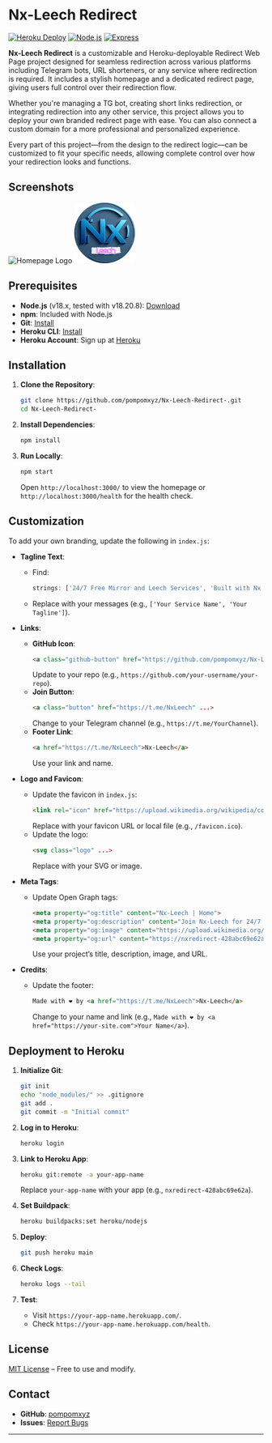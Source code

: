 # Nx-Leech Redirect
[![Heroku Deploy](https://img.shields.io/badge/Heroku-Deployed-430098?style=flat-square&logo=heroku)](https://nxredirect-428abc69e62a.herokuapp.com/)
[![Node.js](https://img.shields.io/badge/Node.js-v18.20.8-green?style=flat-square&logo=node.js)](https://nodejs.org/)
[![Express](https://img.shields.io/badge/Express-v4.18.2-blue?style=flat-square&logo=express)](https://expressjs.com/)

**Nx-Leech Redirect** is a customizable and Heroku-deployable Redirect Web Page project designed for seamless redirection across various platforms including Telegram bots, URL shorteners, or any service where redirection is required. It includes a stylish homepage and a dedicated redirect page, giving users full control over their redirection flow.

Whether you're managing a TG bot, creating short links redirection, or integrating redirection into any other service, this project allows you to deploy your own branded redirect page with ease. You can also connect a custom domain for a more professional and personalized experience.

Every part of this project—from the design to the redirect logic—can be customized to fit your specific needs, allowing complete control over how your redirection looks and functions.

## Screenshots 
![Homepage Logo](assets/homepage.png)
![Redirect Logo](assets/Redirect.png)

## Prerequisites

- **Node.js** (v18.x, tested with v18.20.8): [Download](https://nodejs.org/)
- **npm**: Included with Node.js
- **Git**: [Install](https://git-scm.com/downloads)
- **Heroku CLI**: [Install](https://devcenter.heroku.com/articles/heroku-cli)
- **Heroku Account**: Sign up at [Heroku](https://www.heroku.com/)

## Installation

1. **Clone the Repository**:
   ```bash
   git clone https://github.com/pompomxyz/Nx-Leech-Redirect-.git
   cd Nx-Leech-Redirect-
   ```

2. **Install Dependencies**:
   ```bash
   npm install
   ```

3. **Run Locally**:
   ```bash
   npm start
   ```
   Open `http://localhost:3000/` to view the homepage or `http://localhost:3000/health` for the health check.

## Customization

To add your own branding, update the following in `index.js`:

- **Tagline Text**:
  - Find:
    ```javascript
    strings: ['24/7 Free Mirror and Leech Services', 'Built with Nx Leech 🔧♨️']
    ```
  - Replace with your messages (e.g., `['Your Service Name', 'Your Tagline']`).

- **Links**:
  - **GitHub Icon**:
    ```html
    <a class="github-button" href="https://github.com/pompomxyz/Nx-Leech-Redirect-" ...>
    ```
    Update to your repo (e.g., `https://github.com/your-username/your-repo`).
  - **Join Button**:
    ```html
    <a class="button" href="https://t.me/NxLeech" ...>
    ```
    Change to your Telegram channel (e.g., `https://t.me/YourChannel`).
  - **Footer Link**:
    ```html
    <a href="https://t.me/NxLeech">Nx-Leech</a>
    ```
    Use your link and name.

- **Logo and Favicon**:
  - Update the favicon in `index.js`:
    ```html
    <link rel="icon" href="https://upload.wikimedia.org/wikipedia/commons/8/82/Telegram_logo.svg" ...>
    ```
    Replace with your favicon URL or local file (e.g., `/favicon.ico`).
  - Update the logo:
    ```html
    <svg class="logo" ...>
    ```
    Replace with your SVG or image.

- **Meta Tags**:
  - Update Open Graph tags:
    ```html
    <meta property="og:title" content="Nx-Leech | Home">
    <meta property="og:description" content="Join Nx-Leech for 24/7 free mirror and leech services, built with ❤️🚀">
    <meta property="og:image" content="https://upload.wikimedia.org/wikipedia/commons/8/82/Telegram_logo.svg">
    <meta property="og:url" content="https://nxredirect-428abc69e62a.herokuapp.com/">
    ```
    Use your project’s title, description, image, and URL.

- **Credits**:
  - Update the footer:
    ```html
    Made with ❤️ by <a href="https://t.me/NxLeech">Nx-Leech</a>
    ```
    Change to your name and link (e.g., `Made with ❤️ by <a href="https://your-site.com">Your Name</a>`).

## Deployment to Heroku

1. **Initialize Git**:
   ```bash
   git init
   echo "node_modules/" >> .gitignore
   git add .
   git commit -m "Initial commit"
   ```

2. **Log in to Heroku**:
   ```bash
   heroku login
   ```

3. **Link to Heroku App**:
   ```bash
   heroku git:remote -a your-app-name
   ```
   Replace `your-app-name` with your app (e.g., `nxredirect-428abc69e62a`).

4. **Set Buildpack**:
   ```bash
   heroku buildpacks:set heroku/nodejs
   ```

5. **Deploy**:
   ```bash
   git push heroku main
   ```

6. **Check Logs**:
   ```bash
   heroku logs --tail
   ```

7. **Test**:
   - Visit `https://your-app-name.herokuapp.com/`.
   - Check `https://your-app-name.herokuapp.com/health`.

## License

[MIT License](LICENSE) – Free to use and modify.

## Contact

- **GitHub**: [pompomxyz](https://github.com/pompomxyz)
- **Issues**: [Report Bugs](https://github.com/pompomxyz/Nx-Leech-Redirect-/issues)

---
